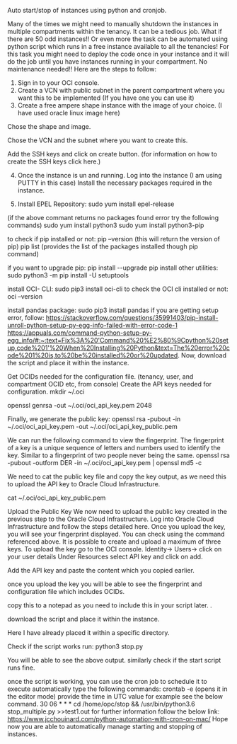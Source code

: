 Auto start/stop of instances using python and cronjob.


Many of the times we might need to manually shutdown the instances in multiple compartments within the tenancy. It can be a tedious job. What if there are 50 odd instances!! Or even more
the task can be automated using python script which runs in a free instance available to all the tenancies!
For this task you might need to deploy the code once in your instance and it will do the job until you have instances running in your compartment. No maintenance needed!!
Here are the steps to follow:
1.	Sign in to your OCI console.
2.	Create a VCN with public subnet in the parent compartment where you want this to be implemented (If you have one you can use it)
3.	Create a free ampere shape instance with the image of your choice. (I have used oracle linux image here)   

 
Chose the shape and image.
 
 
Chose the VCN and the subnet where you want to create this.
 
Add the SSH keys and click on create button. (for information on how to create the SSH keys click here.)
 
4.	Once the instance is un and running. Log into the instance (I am using PUTTY in this case)
Install the necessary packages required in the instance.

5.	Install EPEL Repository:
sudo yum install epel-release

(if the above commant returns no packages found error try the following commands)
sudo yum install python3
sudo yum install python3-pip

to check if pip installed or not:
pip –version (this will return the version of pip)
pip list (provides the list of the packages installed though pip command)

if you want to upgrade pip:
pip install --upgrade pip
install other utilities:
sudo python3 -m pip install -U setuptools

install OCI- CLI:
sudo pip3 install oci-cli
to check the OCI cli installed or not:
oci –version

install pandas package:
sudo pip3 install pandas
if you are getting setup error, follow: https://stackoverflow.com/questions/35991403/pip-install-unroll-python-setup-py-egg-info-failed-with-error-code-1
https://appuals.com/command-python-setup-py-egg_info/#:~:text=Fix%3A%20'Command%20%E2%80%9Cpython%20setup,code%201'%20When%20Installing%20Python&text=The%20error%20code%201%20is,to%20be%20installed%20or%20updated.
Now, download the script and place it within the instance.

Get OCIDs needed for the configuration file. (tenancy, user, and compartment OCID etc, from console)
Create the API  keys needed for configuration.
mkdir ~/.oci
 
openssl genrsa -out ~/.oci/oci_api_key.pem 2048
 

Finally, we generate the public key:
openssl rsa -pubout -in ~/.oci/oci_api_key.pem -out ~/.oci/oci_api_key_public.pem
 
We can run the following command to view the fingerprint. The fingerprint of a key is a unique sequence of letters and numbers used to identify the key. Similar to a fingerprint of two people never being the same.
openssl rsa -pubout -outform DER -in ~/.oci/oci_api_key.pem | openssl md5 -c

 
We need to cat the public key file and copy the key output, as we need this to upload the API key to Oracle Cloud Infrastructure.

cat ~/.oci/oci_api_key_public.pem
 
 
Upload the Public Key
We now need to upload the public key created in the previous step to the Oracle Cloud Infrastructure. Log into Oracle Cloud Infrastructure and follow the steps detailed here. Once you upload the key, you will see your fingerprint displayed. You can check using the command referenced above. It is possible to create and upload a maximum of three keys.
To upload the key go to the OCI console. Identity-> Users-> click on your user details
Under Resources select API key and click on add.
 
Add the API key and paste the content which you copied earlier.
 

once you upload the key you will be able to see the fingerprint and configuration file which includes OCIDs.
 
copy this to a notepad as you need to include this in your script later.
.

download the script and place it within the instance.

Here I have already placed it within a specific directory.
 
Check if the script works
run: 
python3 stop.py
 
 
You will be able to see the above output.
similarly check if the start script runs fine.

once the script is working, you can use the cron job to schedule it to execute automatically
type the following commands:
crontab -e (opens it in the editor mode)
provide the time in UTC value for example see the below command.
 30 06 * * * cd /home/opc/stop && /usr/bin/python3.6 stop_multiple.py >>test1.out
for further information follow the below link:
https://www.jcchouinard.com/python-automation-with-cron-on-mac/
Hope now you are able to automatically manage starting and stopping of instances.


